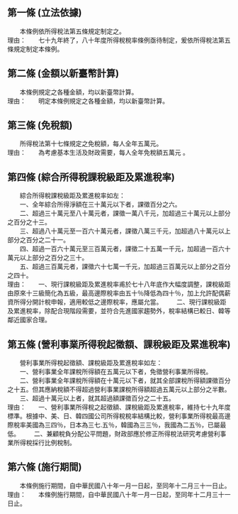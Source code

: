 第一條 (立法依據)
-----------------
　　本條例依所得稅法第五條規定制定之。  
理由：　　七十九年終了，八十年度所得稅稅率條例亟待制定，爰依所得稅法第五條規定制定本條例。

第二條 (金額以新臺幣計算)
-------------------------
　　本條例規定之各種金額，均以新臺幣計算。  
理由：　　明定本條例規定之各種金額，均以新臺幣計算。

第三條 (免稅額)
---------------
　　所得稅法第十七條規定之免稅額，每人全年五萬元。  
理由：　　為考慮基本生活及財政需要，每人全年免稅額五萬元 。

第四條 (綜合所得稅課稅級距及累進稅率)
-------------------------------------
　　綜合所得稅課稅級距及累進稅率如左：  
　　一、全年綜合所得淨額在三十萬元以下者，課徵百分之六。  
　　二、超過三十萬元至八十萬元者，課徵一萬八千元，加超過三十萬元以上部分之百分之十三。  
　　三、超過八十萬元至一百六十萬元者，課徵八萬三千元，加超過八十萬元以上部分之百分之二十一。  
　　四、超過一百六十萬元至三百萬元者，課徵二十五萬一千元，加超過一百六十萬元以上部分之百分之三十。  
　　五、超過三百萬元者，課徵六十七萬一千元，加超過三百萬元以上部分之百分之四十。  
理由：　　一、現行課稅級距及累進稅率甫於七十八年底作大幅度調整，課稅級距由原來十三級簡化為五級，最高邊際稅率由五十％降低為四十％，加上允許配偶薪資所得分開計稅申報，適用較低之邊際稅率，應屬允當。
　　二、現行課稅級距及累進稅率，除配合現階段需要，並符合先進國家趨勢外，稅率結構已較日、韓等鄰近國家合理。　　

第五條 (營利事業所得稅起徵額、課稅級距及累進稅率)
-------------------------------------------------
　　營利事業所得稅起徵額、課稅級距及累進稅率如左：  
　　一、營利事業全年課稅所得額在五萬元以下者，免徵營利事業所得稅。  
　　二、營利事業全年課稅所得額在十萬元以下者，就其全部課稅所得額課徵百分之十五。但其應納稅額不得超過營利事業課稅所得額超過五萬元以上部分之半數。  
　　三、超過十萬元以上者，就其超過額課徵百分之二十五。  
理由：　　一、營利事業所得稅之起徵額、課稅級距及累進稅率，維持七十九年度標準。根據中、美、日、韓四國公司所得稅稅率結構比較，營利事業所得稅最高邊際稅率美國為三四％，日本為三七.五％，韓國為三三％，我國為二五％，已屬最低。
　　二、兼顧稅負分配公平問題，財政部應於修正所得稅法研究考慮營利事業所得稅採行比例稅制。

第六條 (施行期間)
-----------------
　　本條例施行期間，自中華民國八十年一月一日起，至同年十二月三十一日止。  
理由：　　本條例施行期間，自中華民國八十年一月一日起，至同年十二月三十一日止。